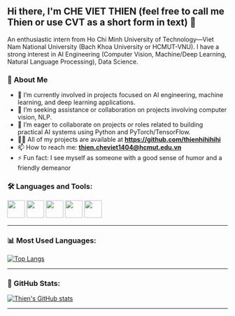 ## Hi there, I'm CHE VIET THIEN (feel free to call me Thien or use CVT as a short form in text) 👋

An enthusiastic intern from Ho Chi Minh University of Technology—Viet Nam National University (Bach Khoa University or HCMUT-VNU). I have a strong interest in AI Engineering (Computer Vision, Machine/Deep Learning, Natural Language Processing), Data Science.
### 📌 **About Me**
- 🔭 I’m currently involved in projects focused on AI engineering, machine learning, and deep learning applications.
- 🌱  I’m seeking assistance or collaboration on projects involving computer vision, NLP.
- 👯 I’m eager to collaborate on projects or roles related to building practical AI systems using Python and PyTorch/TensorFlow.
- 👨‍💻 All of my projects are available at **https://github.com/thienhihihihi**
- 📫 How to reach me: **thien.cheviet1404@hcmut.edu.vn**
- ⚡ Fun fact: I see myself as someone with a good sense of humor and a friendly demeanor





### 🛠️ Languages and Tools:

<p align="left">
  <img src="https://cdn.jsdelivr.net/gh/devicons/devicon/icons/c/c-original.svg" width="40" height="40"/>
  <img src="https://cdn.jsdelivr.net/gh/devicons/devicon/icons/cplusplus/cplusplus-original.svg" width="40" height="40"/>
  <img src="https://cdn.jsdelivr.net/gh/devicons/devicon/icons/python/python-original.svg" width="40" height="40"/>
  <img src="https://cdn.jsdelivr.net/gh/devicons/devicon/icons/git/git-original.svg" width="40" height="40"/>
  <img src="https://cdn.jsdelivr.net/gh/devicons/devicon/icons/linux/linux-original.svg" width="40" height="40"/>
 

</p>

---

### 📊 Most Used Languages:
[![Top Langs](https://github-readme-stats.vercel.app/api/top-langs/?username=thienhihihihi&layout=compact&langs_count=8)](https://github.com/thienhihihihi)

---

### 🚀 GitHub Stats:
[![Thien's GitHub stats](https://github-readme-stats.vercel.app/api?username=thienhihihihi&show_icons=true&theme=default)](https://github.com/thienhihihihi)

---



